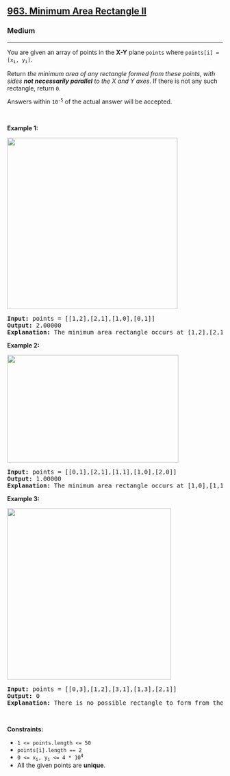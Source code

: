 <h2><a href="https://leetcode.com/problems/minimum-area-rectangle-ii/">963. Minimum Area Rectangle II</a></h2><h3>Medium</h3><hr><div style="user-select: auto;"><p style="user-select: auto;">You are given an array of points in the <strong style="user-select: auto;">X-Y</strong> plane <code style="user-select: auto;">points</code> where <code style="user-select: auto;">points[i] = [x<sub style="user-select: auto;">i</sub>, y<sub style="user-select: auto;">i</sub>]</code>.</p>

<p style="user-select: auto;">Return <em style="user-select: auto;">the minimum area of any rectangle formed from these points, with sides <strong style="user-select: auto;">not necessarily parallel</strong> to the X and Y axes</em>. If there is not any such rectangle, return <code style="user-select: auto;">0</code>.</p>

<p style="user-select: auto;">Answers within <code style="user-select: auto;">10<sup style="user-select: auto;">-5</sup></code> of the actual answer will be accepted.</p>

<p style="user-select: auto;">&nbsp;</p>
<p style="user-select: auto;"><strong style="user-select: auto;">Example 1:</strong></p>
<img alt="" src="https://assets.leetcode.com/uploads/2018/12/21/1a.png" style="width: 398px; height: 400px; user-select: auto;">
<pre style="user-select: auto;"><strong style="user-select: auto;">Input:</strong> points = [[1,2],[2,1],[1,0],[0,1]]
<strong style="user-select: auto;">Output:</strong> 2.00000
<strong style="user-select: auto;">Explanation:</strong> The minimum area rectangle occurs at [1,2],[2,1],[1,0],[0,1], with an area of 2.
</pre>

<p style="user-select: auto;"><strong style="user-select: auto;">Example 2:</strong></p>
<img alt="" src="https://assets.leetcode.com/uploads/2018/12/22/2.png" style="width: 400px; height: 251px; user-select: auto;">
<pre style="user-select: auto;"><strong style="user-select: auto;">Input:</strong> points = [[0,1],[2,1],[1,1],[1,0],[2,0]]
<strong style="user-select: auto;">Output:</strong> 1.00000
<strong style="user-select: auto;">Explanation:</strong> The minimum area rectangle occurs at [1,0],[1,1],[2,1],[2,0], with an area of 1.
</pre>

<p style="user-select: auto;"><strong style="user-select: auto;">Example 3:</strong></p>
<img alt="" src="https://assets.leetcode.com/uploads/2018/12/22/3.png" style="width: 383px; height: 400px; user-select: auto;">
<pre style="user-select: auto;"><strong style="user-select: auto;">Input:</strong> points = [[0,3],[1,2],[3,1],[1,3],[2,1]]
<strong style="user-select: auto;">Output:</strong> 0
<strong style="user-select: auto;">Explanation:</strong> There is no possible rectangle to form from these points.
</pre>

<p style="user-select: auto;">&nbsp;</p>
<p style="user-select: auto;"><strong style="user-select: auto;">Constraints:</strong></p>

<ul style="user-select: auto;">
	<li style="user-select: auto;"><code style="user-select: auto;">1 &lt;= points.length &lt;= 50</code></li>
	<li style="user-select: auto;"><code style="user-select: auto;">points[i].length == 2</code></li>
	<li style="user-select: auto;"><code style="user-select: auto;">0 &lt;= x<sub style="user-select: auto;">i</sub>, y<sub style="user-select: auto;">i</sub> &lt;= 4 * 10<sup style="user-select: auto;">4</sup></code></li>
	<li style="user-select: auto;">All the given points are <strong style="user-select: auto;">unique</strong>.</li>
</ul>
</div>